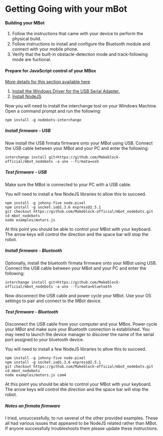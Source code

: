 # Getting Going with your mBot

#### Building your MBot

1. Follow the instructions that came with your device to perform the physical build.
1. Follow instructions to install and configure the Bluetooth module and connect with your mobile phone.
1. Verify that the built-in obstacle-detection mode and track-following mode are fuctional.

#### Prepare for JavaScript control of your MBox

[More details for this section available here](https://github.com/Makeblock-official/mbot_nodebots)

1. [Install the Windows Driver for the USB Serial Adapter.](https://github.com/Makeblock-official/mbot_nodebots/blob/master/drivers/windows/CH341SER.EXE)
1. [Install NodeJS](https://nodejs.org/dist/v6.9.4/node-v6.9.4-x86.msi)

Now you will need to install the interchange tool on your Windows Machine.  Open a command prompt and run the following:

	npm install -g nodebots-interchange

##### Install firmware - USB

Now install the USB firmata firmware onto your MBot using USB. Connect the USB cable between your MBot and your PC and enter the following:

	interchange install git+https://github.com/Makeblock-official/mbot_nodebots -a uno --firmata=usb

##### Test firmware - USB

Make sure the MBot is connected to your PC with a USB cable.

You will need to install a few NodeJS libraries to allow this to succeed.

	npm install -g johnny-five node-pixel
	npm install -g socket.io@1.3.6 express@2.5.1
	git checkout https://github.com/Makeblock-official/mbot_nodebots.git
	cd mbot_nodebots
	node examples/motors.js

At this point you should be able to control your MBot with your keyboard.  The arrow keys will control the direction and the space bar will stop the robot.

##### Install firmware - Bluetooth

Optionally, install the bluetooth firmata firmware onto your MBot using USB. Connect the USB cable between your MBot and your PC and enter the following:

	interchange install git+https://github.com/Makeblock-official/mbot_nodebots -a uno --firmata=bluetooth

Now disconnect the USB cable and power cycle your MBot.  Use your OS settings to pair and connect to the MBot device.

##### Test firmware - Bluetooth

Disconnect the USB cable from your computer and your MBox.  Power cycle your MBot and make sure your Bluetooth connection is established.  You may need to launch the device manager to discover the name of the serial port assigned to your bluetooth device.

You will need to install a few NodeJS libraries to allow this to succeed.

	npm install -g johnny-five node-pixel
	npm install -g socket.io@1.3.6 express@2.5.1
	git checkout https://github.com/Makeblock-official/mbot_nodebots.git
	cd mbot_nodebots
	node examples/motors.js com4

At this point you should be able to control your MBot with your keyboard.  The arrow keys will control the direction and the space bar will stop the robot.

##### Notes on firmata firmware

I tried, unsuccessfully, to run several of the other provided examples.  These all had various issues that appeared to be NodeJS related rather than MBot.  If anyone successfully troubleshoots them please update these instructions.